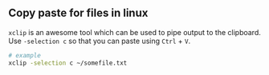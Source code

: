 ## Copy paste for files in linux

`xclip` is an awesome tool which can be used to pipe output to the clipboard. Use `-selection c` so that you can paste using `Ctrl` + `V`.

```bash
# example
xclip -selection c ~/somefile.txt
```
